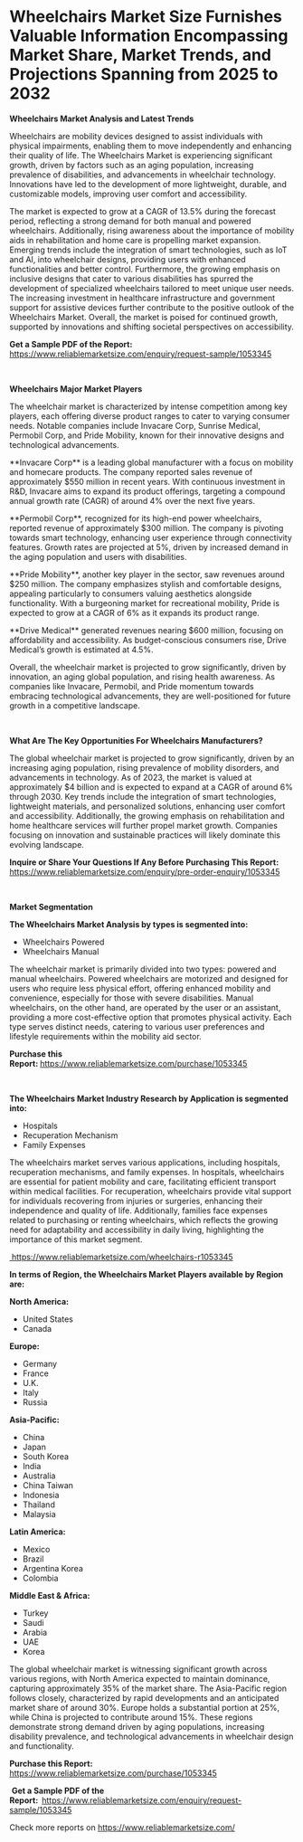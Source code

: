 <p><h1>Wheelchairs Market Size Furnishes Valuable Information Encompassing Market Share, Market Trends, and Projections Spanning from 2025 to 2032</h1></p><p><strong>Wheelchairs Market Analysis and Latest Trends</strong></p>
<p><p>Wheelchairs are mobility devices designed to assist individuals with physical impairments, enabling them to move independently and enhancing their quality of life. The Wheelchairs Market is experiencing significant growth, driven by factors such as an aging population, increasing prevalence of disabilities, and advancements in wheelchair technology. Innovations have led to the development of more lightweight, durable, and customizable models, improving user comfort and accessibility.</p><p>The market is expected to grow at a CAGR of 13.5% during the forecast period, reflecting a strong demand for both manual and powered wheelchairs. Additionally, rising awareness about the importance of mobility aids in rehabilitation and home care is propelling market expansion. Emerging trends include the integration of smart technologies, such as IoT and AI, into wheelchair designs, providing users with enhanced functionalities and better control. Furthermore, the growing emphasis on inclusive designs that cater to various disabilities has spurred the development of specialized wheelchairs tailored to meet unique user needs. The increasing investment in healthcare infrastructure and government support for assistive devices further contribute to the positive outlook of the Wheelchairs Market. Overall, the market is poised for continued growth, supported by innovations and shifting societal perspectives on accessibility.</p></p>
<p><strong>Get a Sample PDF of the Report:&nbsp;</strong> <a href="https://www.reliablemarketsize.com/enquiry/request-sample/1053345?utm_campaign=3456&utm_medium=2&utm_source=Github&utm_content=ia&utm_term=22032025&utm_id=wheelchairs">https://www.reliablemarketsize.com/enquiry/request-sample/1053345</a></p>
<p>&nbsp;</p>
<p><strong>Wheelchairs Major Market Players</strong></p>
<p><p>The wheelchair market is characterized by intense competition among key players, each offering diverse product ranges to cater to varying consumer needs. Notable companies include Invacare Corp, Sunrise Medical, Permobil Corp, and Pride Mobility, known for their innovative designs and technological advancements.</p><p>**Invacare Corp** is a leading global manufacturer with a focus on mobility and homecare products. The company reported sales revenue of approximately $550 million in recent years. With continuous investment in R&D, Invacare aims to expand its product offerings, targeting a compound annual growth rate (CAGR) of around 4% over the next five years.</p><p>**Permobil Corp**, recognized for its high-end power wheelchairs, reported revenue of approximately $300 million. The company is pivoting towards smart technology, enhancing user experience through connectivity features. Growth rates are projected at 5%, driven by increased demand in the aging population and users with disabilities.</p><p>**Pride Mobility**, another key player in the sector, saw revenues around $250 million. The company emphasizes stylish and comfortable designs, appealing particularly to consumers valuing aesthetics alongside functionality. With a burgeoning market for recreational mobility, Pride is expected to grow at a CAGR of 6% as it expands its product range.</p><p>**Drive Medical** generated revenues nearing $600 million, focusing on affordability and accessibility. As budget-conscious consumers rise, Drive Medical’s growth is estimated at 4.5%.</p><p>Overall, the wheelchair market is projected to grow significantly, driven by innovation, an aging global population, and rising health awareness. As companies like Invacare, Permobil, and Pride momentum towards embracing technological advancements, they are well-positioned for future growth in a competitive landscape.</p></p>
<p>&nbsp;</p>
<p><strong>What Are The Key Opportunities For Wheelchairs Manufacturers?</strong></p>
<p><p>The global wheelchair market is projected to grow significantly, driven by an increasing aging population, rising prevalence of mobility disorders, and advancements in technology. As of 2023, the market is valued at approximately $4 billion and is expected to expand at a CAGR of around 6% through 2030. Key trends include the integration of smart technologies, lightweight materials, and personalized solutions, enhancing user comfort and accessibility. Additionally, the growing emphasis on rehabilitation and home healthcare services will further propel market growth. Companies focusing on innovation and sustainable practices will likely dominate this evolving landscape.</p></p>
<p><strong>Inquire or Share Your Questions If Any Before Purchasing This Report:</strong> <a href="https://www.reliablemarketsize.com/enquiry/pre-order-enquiry/1053345?utm_campaign=3456&utm_medium=2&utm_source=Github&utm_content=ia&utm_term=22032025&utm_id=wheelchairs">https://www.reliablemarketsize.com/enquiry/pre-order-enquiry/1053345</a></p>
<p>&nbsp;</p>
<p><strong>Market Segmentation</strong></p>
<p><strong>The Wheelchairs Market Analysis by types is segmented into:</strong></p>
<p><ul><li>Wheelchairs Powered</li><li>Wheelchairs Manual</li></ul></p>
<p><p>The wheelchair market is primarily divided into two types: powered and manual wheelchairs. Powered wheelchairs are motorized and designed for users who require less physical effort, offering enhanced mobility and convenience, especially for those with severe disabilities. Manual wheelchairs, on the other hand, are operated by the user or an assistant, providing a more cost-effective option that promotes physical activity. Each type serves distinct needs, catering to various user preferences and lifestyle requirements within the mobility aid sector.</p></p>
<p><strong>Purchase this Report:&nbsp;</strong><a href="https://www.reliablemarketsize.com/purchase/1053345?utm_campaign=3456&utm_medium=2&utm_source=Github&utm_content=ia&utm_term=22032025&utm_id=wheelchairs">https://www.reliablemarketsize.com/purchase/1053345</a></p>
<p>&nbsp;</p>
<p><strong>The Wheelchairs Market Industry Research by Application is segmented into:</strong></p>
<p><ul><li>Hospitals</li><li>Recuperation Mechanism</li><li>Family Expenses</li></ul></p>
<p><p>The wheelchairs market serves various applications, including hospitals, recuperation mechanisms, and family expenses. In hospitals, wheelchairs are essential for patient mobility and care, facilitating efficient transport within medical facilities. For recuperation, wheelchairs provide vital support for individuals recovering from injuries or surgeries, enhancing their independence and quality of life. Additionally, families face expenses related to purchasing or renting wheelchairs, which reflects the growing need for adaptability and accessibility in daily living, highlighting the importance of this market segment.</p></p>
<p><a href="https://www.reliablemarketsize.com/wheelchairs-r1053345?utm_campaign=3456&utm_medium=2&utm_source=Github&utm_content=ia&utm_term=22032025&utm_id=wheelchairs">&nbsp;https://www.reliablemarketsize.com/wheelchairs-r1053345</a></p>
<p><strong>In terms of Region, the Wheelchairs Market Players available by Region are:</strong></p>
<p>
    <p> <strong> North America: </strong>
        <ul>
            <li>United States</li>
            <li>Canada</li>
        </ul>
        </p> 
    <p> <strong> Europe: </strong>
        <ul>
            <li>Germany</li>
            <li>France</li>
            <li>U.K.</li>
            <li>Italy</li>
            <li>Russia</li>
        </ul>
        </p> 
    <p> <strong> Asia-Pacific: </strong>
        <ul>
            <li>China</li>
            <li>Japan</li>
            <li>South Korea</li>
            <li>India</li>
            <li>Australia</li>
            <li>China Taiwan</li>
            <li>Indonesia</li>
            <li>Thailand</li>
            <li>Malaysia</li>
        </ul>
        </p> 
    <p> <strong> Latin America: </strong>
        <ul>
            <li>Mexico</li>
            <li>Brazil</li>
            <li>Argentina Korea</li>
            <li>Colombia</li>
        </ul>
        </p> 
    <p> <strong> Middle East & Africa: </strong>
        <ul>
            <li>Turkey</li>
            <li>Saudi</li>
            <li>Arabia</li>
            <li>UAE</li>
            <li>Korea</li>
        </ul>
    </p>
    </p>
<p><p>The global wheelchair market is witnessing significant growth across various regions, with North America expected to maintain dominance, capturing approximately 35% of the market share. The Asia-Pacific region follows closely, characterized by rapid developments and an anticipated market share of around 30%. Europe holds a substantial portion at 25%, while China is projected to contribute around 15%. These regions demonstrate strong demand driven by aging populations, increasing disability prevalence, and technological advancements in wheelchair design and functionality.</p></p>
<p><strong>Purchase this Report: </strong><a href="https://www.reliablemarketsize.com/purchase/1053345?utm_campaign=3456&utm_medium=2&utm_source=Github&utm_content=ia&utm_term=22032025&utm_id=wheelchairs">https://www.reliablemarketsize.com/purchase/1053345</a></p>
<p>&nbsp;<strong>Get a Sample PDF of the Report:&nbsp;&nbsp;</strong><a href="https://www.reliablemarketsize.com/enquiry/request-sample/1053345?utm_campaign=3456&utm_medium=2&utm_source=Github&utm_content=ia&utm_term=22032025&utm_id=wheelchairs">https://www.reliablemarketsize.com/enquiry/request-sample/1053345</a></p>
<p><strong></strong></p>
<p>Check more reports on <a href="https://www.reliablemarketsize.com/?utm_campaign=3456&utm_medium=2&utm_source=Github&utm_content=ia&utm_term=22032025&utm_id=wheelchairs">https://www.reliablemarketsize.com/</a></p>